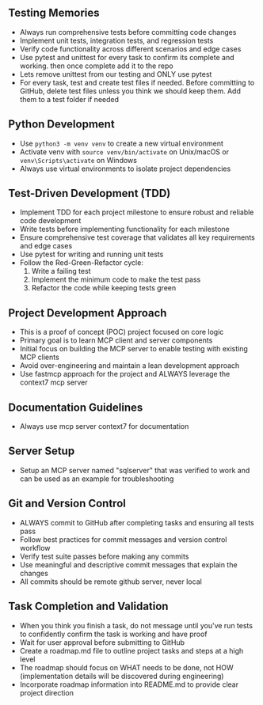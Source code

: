 ## Testing Memories

- Always run comprehensive tests before committing code changes
- Implement unit tests, integration tests, and regression tests
- Verify code functionality across different scenarios and edge cases
- Use     pytest and unittest for every task to confirm its complete and working. then once complete add it to the repo
- Lets remove unittest from our testing and ONLY use pytest
- For every task, test and create test files if needed. Before committing to GitHub, delete test files unless you think we should keep them. Add them to a test folder if needed

## Python Development

- Use `python3 -m venv venv` to create a new virtual environment
- Activate venv with `source venv/bin/activate` on Unix/macOS or `venv\Scripts\activate` on Windows
- Always use virtual environments to isolate project dependencies

## Test-Driven Development (TDD)

- Implement TDD for each project milestone to ensure robust and reliable code development
- Write tests before implementing functionality for each milestone
- Ensure comprehensive test coverage that validates all key requirements and edge cases
- Use pytest for writing and running unit tests
- Follow the Red-Green-Refactor cycle:
  1. Write a failing test
  2. Implement the minimum code to make the test pass
  3. Refactor the code while keeping tests green

## Project Development Approach

- This is a proof of concept (POC) project focused on core logic
- Primary goal is to learn MCP client and server components
- Initial focus on building the MCP server to enable testing with existing MCP clients
- Avoid over-engineering and maintain a lean development approach
- Use fastmcp approach for the project and ALWAYS leverage the context7 mcp server

## Documentation Guidelines

- Always use mcp server context7 for documentation

## Server Setup

- Setup an MCP server named "sqlserver" that was verified to work and can be used as an example for troubleshooting

## Git and Version Control

- ALWAYS commit to GitHub after completing tasks and ensuring all tests pass
- Follow best practices for commit messages and version control workflow
- Verify test suite passes before making any commits
- Use meaningful and descriptive commit messages that explain the changes
- All commits should be remote github server, never local

## Task Completion and Validation

- When you think you finish a task, do not message until you've run tests to confidently confirm the task is working and have proof
- Wait for user approval before submitting to GitHub
- Create a roadmap.md file to outline project tasks and steps at a high level
- The roadmap should focus on WHAT needs to be done, not HOW (implementation details will be discovered during engineering)
- Incorporate roadmap information into README.md to provide clear project direction